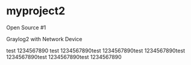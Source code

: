 # myproject2

Open Source #1

Graylog2 with Network Device

test 1234567890
test 1234567890test 1234567890test 1234567890test 1234567890test 1234567890test 1234567890
